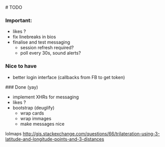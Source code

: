 # TODO

### Important:
- likes ?
- fix linebreaks in bios
- finalise and test messaging
    - session refresh required?
    - poll every 30s, sound alerts?

### Nice to have
- better login interface (callbacks from FB to get token)


### Done (yay)
- implement XHRs for messaging
- likes ?
- bootstrap (deuglify)
    - wrap cards
    - wrap immages
    - make messages nice

lolmaps
http://gis.stackexchange.com/questions/66/trilateration-using-3-latitude-and-longitude-points-and-3-distances
